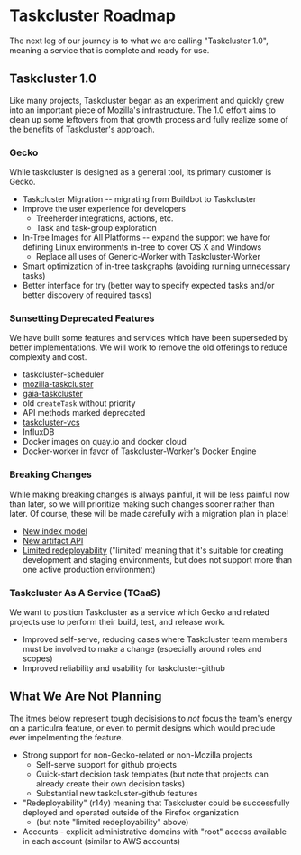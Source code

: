# Taskcluster Roadmap

The next leg of our journey is to what we are calling "Taskcluster 1.0",
meaning a service that is complete and ready for use.

## Taskcluster 1.0

Like many projects, Taskcluster began as an experiment and quickly grew into an
important piece of Mozilla's infrastructure. The 1.0 effort aims to clean up
some leftovers from that growth process and fully realize some of the benefits
of Taskcluster's approach.

### Gecko

While taskcluster is designed as a general tool, its primary customer is Gecko.

 * Taskcluster Migration -- migrating from Buildbot to Taskcluster
 * Improve the user experience for developers
   * Treeherder integrations, actions, etc.
   * Task and task-group exploration
 * In-Tree Images for All Platforms -- expand the support we have for defining Linux environments in-tree to cover OS X and Windows
   * Replace all uses of Generic-Worker with Taskcluster-Worker
 * Smart optimization of in-tree taskgraphs (avoiding running unnecessary tasks)
 * Better interface for try (better way to specify expected tasks and/or better discovery of required tasks)

### Sunsetting Deprecated Features

We have built some features and services which have been superseded by better
implementations. We will work to remove the old offerings to reduce complexity
and cost.

 * taskcluster-scheduler
 * [mozilla-taskcluster](https://github.com/taskcluster/taskcluster-rfcs/issues/42)
 * [gaia-taskcluster](https://github.com/taskcluster/taskcluster-rfcs/issues/44)
 * old `createTask` without priority
 * API methods marked deprecated
 * [taskcluster-vcs](https://github.com/taskcluster/taskcluster-rfcs/issues/43)
 * InfluxDB
 * Docker images on quay.io and docker cloud
 * Docker-worker in favor of Taskcluster-Worker's Docker Engine

### Breaking Changes

While making breaking changes is always painful, it will be less painful now
than later, so we will prioritize making such changes sooner rather than later.
Of course, these will be made carefully with a migration plan in place!

 * [New index model](https://github.com/taskcluster/taskcluster-rfcs/issues/30)
 * [New artifact API](https://github.com/taskcluster/taskcluster-rfcs/issues/7)
 * [Limited redeployability](https://github.com/taskcluster/taskcluster-rfcs/issues/13) ("limited' meaning that it's suitable for creating development and staging environments, but does not support more than one active production environment)

### Taskcluster As A Service (TCaaS)

We want to position Taskcluster as a service which Gecko and related projects
use to perform their build, test, and release work.

 * Improved self-serve, reducing cases where Taskcluster team members must be involved to make a change (especially around roles and scopes)
 * Improved reliability and usability for taskcluster-github

## What We Are Not Planning

The itmes below represent tough decisisions to *not* focus the team's energy on
a particulra feature, or even to permit designs which would preclude ever
impelmenting the feature.

 * Strong support for non-Gecko-related or non-Mozilla projects
   * Self-serve support for github projects
   * Quick-start decision task templates (but note that projects can already create their own decision tasks)
   * Substantial new taskcluster-github features
 * "Redeployability" (r14y) meaning that Taskcluster could be successfully deployed and operated outside of the Firefox organization
   * (but note "limited redeployability" above)
 * Accounts - explicit administrative domains with "root" access available in each account (similar to AWS accounts)
